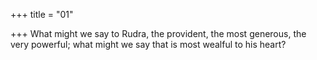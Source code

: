 +++
title = "01"

+++
What might we say to Rudra, the provident, the most generous, the very  powerful;
what might we say that is most wealful to his heart?